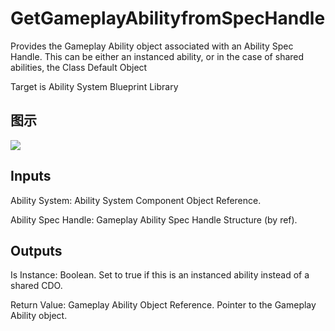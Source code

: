 # GetGameplayAbilityfromSpecHandle

Provides the Gameplay Ability object associated with an Ability Spec Handle. This can be either an instanced ability, or in the case of shared abilities, the Class Default Object

Target is Ability System Blueprint Library

## 图示

![]($-20221218-17305333.png)

## Inputs

Ability System: Ability System Component Object Reference.

Ability Spec Handle: Gameplay Ability Spec Handle Structure (by ref).  

## Outputs

Is Instance: Boolean. Set to true if this is an instanced ability instead of a shared CDO.

Return Value: Gameplay Ability Object Reference. Pointer to the Gameplay Ability object.

